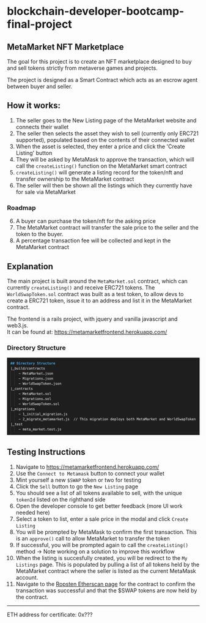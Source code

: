 # blockchain-developer-bootcamp-final-project

## MetaMarket NFT Marketplace

The goal for this project is to create an NFT marketplace designed to buy and sell tokens strictly from metaverse games and projects.  

The project is designed as a Smart Contract which acts as an escrow agent between buyer and seller.

## How it works: 
1) The seller goes to the New Listing page of the MetaMarket website and connects their wallet
2) The seller then selects the asset they wish to sell (currently only ERC721 supported), populated based on the contents of their connected wallet
3) When the asset is selected, they enter a price and click the 'Create Listing' button
4) They will be asked by MetaMask to approve the transaction, which will call the `createListing()` function on the MetaMarket smart contract
5) `createListing()` will generate a listing record for the token/nft and transfer ownership to the MetaMarket contract
6) The seller will then be shown all the listings which they currently have for sale via MetaMarket

### Roadmap
6) A buyer can purchase the token/nft for the asking price
7) The MetaMarket contract will transfer the sale price to the seller and the token to the buyer.
8) A percentage transaction fee will be collected and kept in the MetaMarket contract


## Explanation
The main project is built around the `MetaMarket.sol` contract, which can currently `createListing()` and receive ERC721 tokens.
The `WorldSwapToken.sol` contract was built as a test token, to allow devs to create a ERC721 token, issue it to an address and list it in the MetaMarket contract.

The frontend is a rails project, with jquery and vanilla javascript and web3.js.  
It can be found at: https://metamarketfrontend.herokuapp.com/

### Directory Structure
!['directory_structure'](./directory_structure.png)

## Testing Instructions

1) Navigate to https://metamarketfrontend.herokuapp.com/
2) Use the `Connect to Metamask` button to connect your wallet
3) Mint yourself a new `$SWAP` token or two for testing
4) Click the `Sell` button to go the `New Listing` page
5) You should see a list of all tokens available to sell, with the unique `tokenId` listed on the righthand side
6) Open the developer console to get better feedback (more UI work needed here)
7) Select a token to list, enter a sale price in the modal and click `Create Listing`
8) You will be prompted by MetaMask to confirm the first transaction.  This is an `approve()` call to allow MetaMarket to transfer the token
9) If successful, you will be prompted again to call the `createListing()` method
  -> Note working on a solution to improve this workflow
10) When the listing is succesfully created, you will be redirect to the `My Listings` page. This is populated by pulling a list of all tokens held by the MetaMarket contract where the seller is listed as the current MetaMask account.
11) Navigate to the [Ropsten Etherscan page](https://ropsten.etherscan.io/address/0x28842b54dFB29bDCe18a334130c441924D66b248) for the contract to confirm the transaction was successful and that the $SWAP tokens are now held by the contract.

---

ETH address for certificate: 0x???

